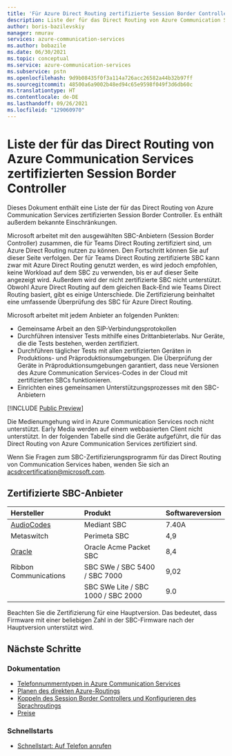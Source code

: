 ```yaml
---
title: 'Für Azure Direct Routing zertifizierte Session Border Controller: Azure Communication Services'
description: Liste der für das Direct Routing von Azure Communication Services zertifizierten Session Border Controller und bekannte Einschränkungen
author: boris-bazilevskiy
manager: nmurav
services: azure-communication-services
ms.author: bobazile
ms.date: 06/30/2021
ms.topic: conceptual
ms.service: azure-communication-services
ms.subservice: pstn
ms.openlocfilehash: 9d9b08435f0f3a114a726acc26582a44b32b97ff
ms.sourcegitcommit: 48500a6a9002b48ed94c65e9598f049f3d6db60c
ms.translationtype: HT
ms.contentlocale: de-DE
ms.lasthandoff: 09/26/2021
ms.locfileid: "129060970"
---
```

# <a name="list-of-session-border-controllers-certified-for-azure-communication-services-direct-routing"></a>Liste der für das Direct Routing von Azure Communication Services zertifizierten Session Border Controller
Dieses Dokument enthält eine Liste der für das Direct Routing von Azure Communication Services zertifizierten Session Border Controller. Es enthält außerdem bekannte Einschränkungen.

Microsoft arbeitet mit den ausgewählten SBC-Anbietern (Session Border Controller) zusammen, die für Teams Direct Routing zertifiziert sind, um Azure Direct Routing nutzen zu können. Den Fortschritt können Sie auf dieser Seite verfolgen. Der für Teams Direct Routing zertifizierte SBC kann zwar mit Azure Direct Routing genutzt werden, es wird jedoch empfohlen, keine Workload auf dem SBC zu verwenden, bis er auf dieser Seite angezeigt wird. Außerdem wird der nicht zertifizierte SBC nicht unterstützt. Obwohl Azure Direct Routing auf dem gleichen Back-End wie Teams Direct Routing basiert, gibt es einige Unterschiede. Die Zertifizierung beinhaltet eine umfassende Überprüfung des SBC für Azure Direct Routing.

Microsoft arbeitet mit jedem Anbieter an folgenden Punkten:
- Gemeinsame Arbeit an den SIP-Verbindungsprotokollen
- Durchführen intensiver Tests mithilfe eines Drittanbieterlabs. Nur Geräte, die die Tests bestehen, werden zertifiziert.
- Durchführen täglicher Tests mit allen zertifizierten Geräten in Produktions- und Präproduktionsumgebungen. Die Überprüfung der Geräte in Präproduktionsumgebungen garantiert, dass neue Versionen des Azure Communication Services-Codes in der Cloud mit zertifizierten SBCs funktionieren.
- Einrichten eines gemeinsamen Unterstützungsprozesses mit den SBC-Anbietern

[!INCLUDE [Public Preview](../../includes/public-preview-include-document.md)]

Die Medienumgehung wird in Azure Communication Services noch nicht unterstützt. Early Media werden auf einem webbasierten Client nicht unterstützt.
In der folgenden Tabelle sind die Geräte aufgeführt, die für das Direct Routing von Azure Communication Services zertifiziert sind.

Wenn Sie Fragen zum SBC-Zertifizierungsprogramm für das Direct Routing von Communication Services haben, wenden Sie sich an acsdrcertification@microsoft.com.

## <a name="certified-sbc-vendors"></a>Zertifizierte SBC-Anbieter

|Hersteller|Produkt|Softwareversion|
|:--- |:--- |:--- 
|[AudioCodes](https://www.audiocodes.com/media/lbjfezwn/mediant-sbc-with-microsoft-azure-communication-services.pdf)|Mediant SBC|7.40A
|Metaswitch|Perimeta SBC|4,9|
|[Oracle](https://www.oracle.com/technical-resources/documentation/acme-packet.html)|Oracle Acme Packet SBC|8,4|
|Ribbon Communications|SBC SWe / SBC 5400 / SBC 7000|9,02|
||SBC SWe Lite / SBC 1000 / SBC 2000|9.0

Beachten Sie die Zertifizierung für eine Hauptversion. Das bedeutet, dass Firmware mit einer beliebigen Zahl in der SBC-Firmware nach der Hauptversion unterstützt wird.

## <a name="next-steps"></a>Nächste Schritte

### <a name="conceptual-documentation"></a>Dokumentation

- [Telefonnummerntypen in Azure Communication Services](./plan-solution.md)
- [Planen des direkten Azure-Routings](./direct-routing-infrastructure.md)
- [Koppeln des Session Border Controllers und Konfigurieren des Sprachroutings](./direct-routing-provisioning.md)
- [Preise](../pricing.md)

### <a name="quickstarts"></a>Schnellstarts

- [Schnellstart: Auf Telefon anrufen](../../quickstarts/voice-video-calling/pstn-call.md)
